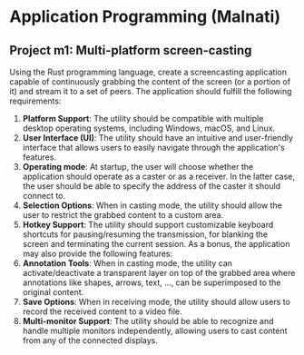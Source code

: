 # Application Programming (Malnati)
## Project m1: Multi-platform screen-casting
Using the Rust programming language, create a screencasting application capable of continuously
grabbing the content of the screen (or a portion of it) and stream it to a set of peers.
The application should fulfill the following requirements:
1. **Platform Support**: The utility should be compatible with multiple desktop operating systems,
   including Windows, macOS, and Linux.
2. **User Interface (UI)**: The utility should have an intuitive and user-friendly interface that allows
   users to easily navigate through the application's features.
3. **Operating mode**: At startup, the user will choose whether the application should operate as a
   caster or as a receiver. In the latter case, the user should be able to specify the address of the
   caster it should connect to.
4. **Selection Options**: When in casting mode, the utility should allow the user to restrict the
   grabbed content to a custom area.
5. **Hotkey Support**: The utility should support customizable keyboard shortcuts for
   pausing/resuming the transmission, for blanking the screen and terminating the current session.
   As a bonus, the application may also provide the following features:
6. **Annotation Tools**: When in casting mode, the utility can activate/deactivate a transparent
   layer on top of the grabbed area where annotations like shapes, arrows, text, …, can be
   superimposed to the original content.
8. **Save Options**: When in receiving mode, the utility should allow users to record the received
   content to a video file.
9. **Multi-monitor Support**: The utility should be able to recognize and handle
   multiple monitors independently, allowing users to cast content from any of the connected
   displays.